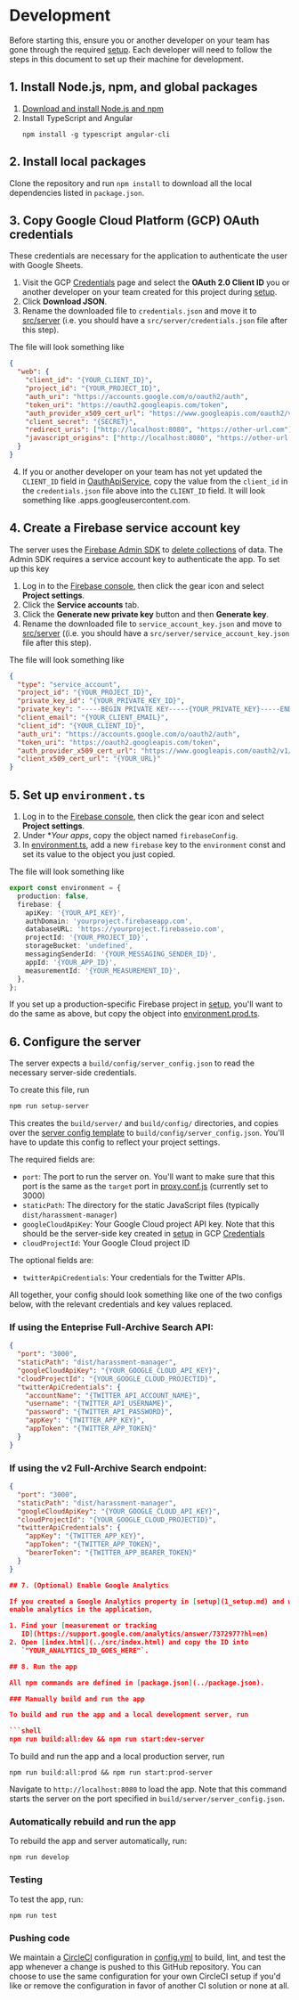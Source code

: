 # Development

Before starting this, ensure you or another developer on your team has gone
through the required [setup](1_setup.md). Each developer will need to follow the
steps in this document to set up their machine for development.

## 1. Install Node.js, npm, and global packages

1. [Download and install Node.js and
   npm](https://docs.npmjs.com/downloading-and-installing-node-js-and-npm#using-a-node-version-manager-to-install-nodejs-and-npm)
2. Install TypeScript and Angular
   ```shell
   npm install -g typescript angular-cli
   ```

## 2. Install local packages

Clone the repository and run `npm install` to download all the local
dependencies listed in `package.json`.

## 3. Copy Google Cloud Platform (GCP) OAuth credentials

These credentials are necessary for the application to authenticate the user
with Google Sheets.

1. Visit the GCP
   [Credentials](https://console.cloud.google.com/apis/credentials) page and
   select the **OAuth 2.0 Client ID** you or another developer on your team
   created for this project during [setup](1_setup.md).
2. Click **Download JSON**.
3. Rename the downloaded file to `credentials.json` and move it to
   [src/server](src/server) (i.e. you should have a
   `src/server/credentials.json` file after this step).

The file will look something like

```json
{
  "web": {
    "client_id": "{YOUR_CLIENT_ID}",
    "project_id": "{YOUR_PROJECT_ID}",
    "auth_uri": "https://accounts.google.com/o/oauth2/auth",
    "token_uri": "https://oauth2.googleapis.com/token",
    "auth_provider_x509_cert_url": "https://www.googleapis.com/oauth2/v1/certs",
    "client_secret": "{SECRET}",
    "redirect_uris": ["http://localhost:8080", "https://other-url.com"],
    "javascript_origins": ["http://localhost:8080", "https://other-url.com"]
  }
}
```

4. If you or another developer on your team has not yet updated the `CLIENT_ID`
   field in [OauthApiService](../src/app/oauth_api.service.ts), copy the value
   from the `client_id` in the `credentials.json` file above into the
   `CLIENT_ID` field. It will look something like <long string of
   characters>.apps.googleusercontent.com.

## 4. Create a Firebase service account key

The server uses the [Firebase Admin
SDK](https://firebase.google.com/docs/admin/setup) to [delete
collections](https://firebase.google.com/docs/firestore/manage-data/delete-data#collections)
of data. The Admin SDK requires a service account key to authenticate the app.
To set up this key

1. Log in to the [Firebase console](https://console.firebase.google.com/), then
   click the gear icon and select **Project settings**.
2. Click the **Service accounts** tab.
3. Click the **Generate new private key** button and then **Generate key**.
4. Rename the downloaded file to `service_account_key.json` and move to
   [src/server](src/server) ((i.e. you should have a
   `src/server/service_account_key.json` file after this step).

The file will look something like

```json
{
  "type": "service_account",
  "project_id": "{YOUR_PROJECT_ID}",
  "private_key_id": "{YOUR_PRIVATE_KEY_ID}",
  "private_key": "-----BEGIN PRIVATE KEY-----{YOUR_PRIVATE_KEY}-----END PRIVATE KEY-----\n",
  "client_email": "{YOUR_CLIENT_EMAIL}",
  "client_id": "{YOUR_CLIENT_ID}",
  "auth_uri": "https://accounts.google.com/o/oauth2/auth",
  "token_uri": "https://oauth2.googleapis.com/token",
  "auth_provider_x509_cert_url": "https://www.googleapis.com/oauth2/v1/certs",
  "client_x509_cert_url": "{YOUR_URL}"
}
```

## 5. Set up `environment.ts`

1. Log in to the [Firebase console](https://console.firebase.google.com/), then
   click the gear icon and select **Project settings**.
2. Under \*_Your apps_, copy the object named `firebaseConfig`.
3. In [environment.ts](../src/environment.ts), add a new `firebase` key to the
   `environment` const and set its value to the object you just copied.

The file will look something like

```ts
export const environment = {
  production: false,
  firebase: {
    apiKey: '{YOUR_API_KEY}',
    authDomain: 'yourproject.firebaseapp.com',
    databaseURL: 'https://yourproject.firebaseio.com',
    projectId: '{YOUR_PROJECT_ID}',
    storageBucket: 'undefined',
    messagingSenderId: '{YOUR_MESSAGING_SENDER_ID}',
    appId: '{YOUR_APP_ID}',
    measurementId: '{YOUR_MEASUREMENT_ID}',
  },
};
```

If you set up a production-specific Firebase project in [setup](1_setup.md),
you'll want to do the same as above, but copy the object into
[environment.prod.ts](../src/environment.prod.ts).

## 6. Configure the server

The server expects a `build/config/server_config.json` to read the necessary
server-side credentials.

To create this file, run

```bash
npm run setup-server
```

This creates the `build/server/` and `build/config/` directories, and copies
over the [server config template](../src/server/server_config_template.json) to
`build/config/server_config.json`. You'll have to update this config to reflect
your project settings.

The required fields are:

- `port`: The port to run the server on. You'll want to make sure that this port
  is the same as the `target` port in [proxy.conf.js](../proxy.conf.js)
  (currently set to 3000)
- `staticPath`: The directory for the static JavaScript files (typically
  `dist/harassment-manager`)
- `googleCloudApiKey`: Your Google Cloud project API key. Note that this should
  be the server-side key created in [setup](1_setup.md) in GCP
  [Credentials](https://console.cloud.google.com/apis/credentials)
- `cloudProjectId`: Your Google Cloud project ID

The optional fields are:

- `twitterApiCredentials`: Your credentials for the Twitter APIs.

All together, your config should look something like one of the two configs
below, with the relevant credentials and key values replaced.

### If using the Enteprise Full-Archive Search API:

```json
{
  "port": "3000",
  "staticPath": "dist/harassment-manager",
  "googleCloudApiKey": "{YOUR_GOOGLE_CLOUD_API_KEY}",
  "cloudProjectId": "{YOUR_GOOGLE_CLOUD_PROJECTID}",
  "twitterApiCredentials": {
    "accountName": "{TWITTER_API_ACCOUNT_NAME}",
    "username": "{TWITTER_API_USERNAME}",
    "password": "{TWITTER_API_PASSWORD}",
    "appKey": "{TWITTER_APP_KEY}",
    "appToken": "{TWITTER_APP_TOKEN}"
  }
}
```

### If using the v2 Full-Archive Search endpoint:

````json
{
  "port": "3000",
  "staticPath": "dist/harassment-manager",
  "googleCloudApiKey": "{YOUR_GOOGLE_CLOUD_API_KEY}",
  "cloudProjectId": "{YOUR_GOOGLE_CLOUD_PROJECTID}",
  "twitterApiCredentials": {
    "appKey": "{TWITTER_APP_KEY}",
    "appToken": "{TWITTER_APP_TOKEN}",
    "bearerToken": "{TWITTER_APP_BEARER_TOKEN}"
  }
}

## 7. (Optional) Enable Google Analytics

If you created a Google Analytics property in [setup](1_setup.md) and want to
enable analytics in the application,

1. Find your [measurement or tracking
   ID](https://support.google.com/analytics/answer/7372977?hl=en)
2. Open [index.html](../src/index.html) and copy the ID into
   `"YOUR_ANALYTICS_ID_GOES_HERE"`.

## 8. Run the app

All npm commands are defined in [package.json](../package.json).

### Manually build and run the app

To build and run the app and a local development server, run

```shell
npm run build:all:dev && npm run start:dev-server
````

To build and run the app and a local production server, run

```shell
npm run build:all:prod && npm run start:prod-server
```

Navigate to `http://localhost:8080` to load the app. Note that this command
starts the server on the port specified in `build/server/server_config.json`.

### Automatically rebuild and run the app

To rebuild the app and server automatically, run:

```shell
npm run develop
```

### Testing

To test the app, run:

```shell
npm run test
```

### Pushing code

We maintain a [CircleCI](https://circleci.com/) configuration in
[config.yml](../config.yml) to build, lint, and test the app whenever a change
is pushed to this GitHub repository. You can choose to use the same
configuration for your own CircleCI setup if you'd like or remove the
configuration in favor of another CI solution or none at all.
